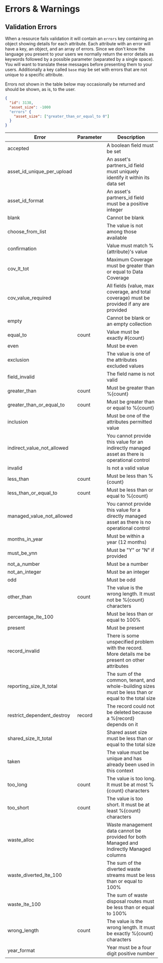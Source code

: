 # Errors & Warnings

## Validation Errors

When a resource fails validation it will contain an `errors` key containing an object showing details
for each attribute. Each attribute with an error will have a key, an object, and an array of errors.
Since we don't know the language you present to your users we normally return the error details as
keywords followed by a possible parameter (separated by a single space). You will want to translate these messages before presenting them to your users. Additionally a key called `base` may be set
with errors that are not unique to a specific attribute.

Errors not shown in the table below may occasionally be returned and should be shown, as is, to the user.

```json
{
  "id": 3138,
  "asset_size": -1000
  "errors" {
    "asset_size": ["greater_than_or_equal_to 0"]
  }
}
```

Error                      | Parameter    | Description
---------------------------|--------------|------------------
accepted                   |              | A boolean field must be set
asset_id_unique_per_upload |              | An asset's partners_id field must uniquely identify it within its data set
asset_id_format            |              | An asset's partners_id field must be a positive integer
blank                      |              | Cannot be blank
choose_from_list           |              | The value is not among those available
confirmation               |              | Value must match %{attribute}'s value
cov_lt_tot                 |              | Maximum Coverage must be greater than or equal to Data Coverage
cov_value_required         |              | All fields (value, max coverage, and total coverage) must be provided if any are provided
empty                      |              | Cannot be blank or an empty collection
equal_to                   | count        | Value must be exactly #{count}
even                       |              | Must be even
exclusion                  |              | The value is one of the attributes excluded values
field_invalid              |              | The field name is not valid
greater_than               | count        | Must be greater than %{count}
greater_than_or_equal_to   | count        | Must be greater than or equal to %{count}
inclusion                  |              | Must be one of the attributes permitted value
indirect_value_not_allowed |              | You cannot provide this value for an indirectly managed asset as there is operational control
invalid                    |              | Is not a valid value
less_than                  | count        | Must be less than %{count}
less_than_or_equal_to      | count        | Must be less than or equal to %{count}
managed_value_not_allowed  |              | You cannot provide this value for a directly managed asset as there is no operational control
months_in_year             |              | Must be within a year (12 months)
must_be_ynn                |              | Must be "Y" or "N" if provided
not_a_number               |              | Must be a number
not_an_integer             |              | Must be an integer
odd                        |              | Must be odd
other_than                 | count        | The value is the wrong length. It must not be %{count} characters
percentage_lte_100         |              | Must be less than or equal to 100%
present                    |              | Must be present
record_invalid             |              | There is some unspecified problem with the record. More details me be present on other attributes
reporting_size_lt_total    |              | The sum of the common, tenant, and whole-building sizes must be less than or equal to the total size
restrict_dependent_destroy | record       | The record could not be deleted because a %{record} depends on it
shared_size_lt_total       |              | Shared asset size must be less than or equal to the total size
taken                      |              | The value must be unique and has already been used in this context
too_long                   | count        | The value is too long. It must be at most %{count} characters
too_short                  | count        | The value is too short. It must be at least %{count} characters
waste_alloc                |              | Waste management data cannot be provided for both Managed and Indirectly Managed columns
waste_diverted_lte_100     |              | The sum of the diverted waste streams must be less than or equal to 100%
waste_lte_100              |              | The sum of waste disposal routes must be less than or equal to 100%
wrong_length               | count        | The value is the wrong length. It must be exactly %{count} characters
year_format                |              | Year must be a four digit positive number
